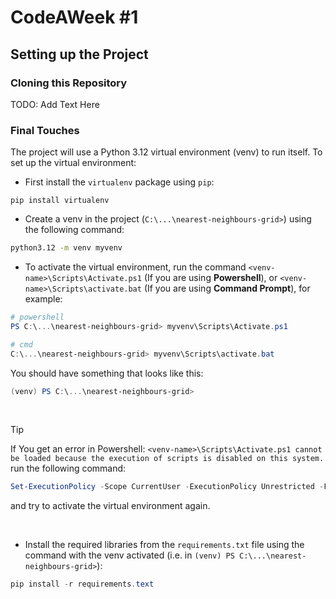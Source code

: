 # CodeAWeek #1

## Setting up the Project

### Cloning this Repository
TODO: Add Text Here

### Final Touches
The project will use a Python 3.12 virtual environment (venv) to run itself. To set up the virtual environment:

- First install the `virtualenv` package using `pip`:
```properties
pip install virtualenv
```

- Create a venv in the project (`C:\...\nearest-neighbours-grid>`) using the following command:
```cmd
python3.12 -m venv myvenv
```

- To activate the virtual environment, run the command `<venv-name>\Scripts\Activate.ps1` (If you are using **Powershell**), or `<venv-name>\Scripts\activate.bat` (If you are using **Command Prompt**), for example:
```powershell
# powershell
PS C:\...\nearest-neighbours-grid> myvenv\Scripts\Activate.ps1
```
```powershell
# cmd
C:\...\nearest-neighbours-grid> myvenv\Scripts\activate.bat
```
You should have something that looks like this:
```powershell
(venv) PS C:\...\nearest-neighbours-grid> 
```

<br>

> [!TIP] 
> If You get an error in Powershell: `<venv-name>\Scripts\Activate.ps1 cannot be loaded because the execution of scripts is disabled on this system.` run the following command:
> ```powershell
> Set-ExecutionPolicy -Scope CurrentUser -ExecutionPolicy Unrestricted -Force
> ```
> and try to activate the virtual environment again.

<br>

- Install the required libraries from the `requirements.txt` file using the command with the venv activated (i.e. in `(venv) PS C:\...\nearest-neighbours-grid>`):
```powershell
pip install -r requirements.text
```
